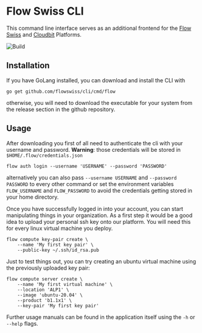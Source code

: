 # Flow Swiss CLI

This command line interface serves as an additional frontend for the [Flow Swiss](https://my.flow.swiss) and [Cloudbit](https://my.cloudbit.ch) Platforms.

![Build](https://github.com/flowswiss/cli/workflows/Build/badge.svg)

## Installation

If you have GoLang installed, you can download and install the CLI with 
```shell script
go get github.com/flowswiss/cli/cmd/flow
```
otherwise, you will need to download the executable for your system from the release section in the github repository.

## Usage

After downloading you first of all need to authenticate the cli with your username and password.
**Warning**: those credentials will be stored in `$HOME/.flow/credentials.json`  
```shell script
flow auth login --username 'USERNAME' --password 'PASSWORD'
```
alternatively you can also pass `--username USERNAME` and `--password PASSWORD` to every other command or set the environment variables `FLOW_USERNAME` and `FLOW_PASSWORD` to avoid the credentials getting stored in your home directory.

Once you have successfully logged in into your account, you can start manipulating things in your organization. As a first step it would be a good idea to upload your personal ssh key onto our platform. You will need this for every linux virtual machine you deploy. 
```shell script
flow compute key-pair create \
    --name 'My first key pair' \
    --public-key ~/.ssh/id_rsa.pub
```

Just to test things out, you can try creating an ubuntu virtual machine using the previously uploaded key pair:
```shell script
flow compute server create \
    --name 'My first virtual machine' \
    --location 'ALP1' \
    --image 'ubuntu-20.04' \
    --product 'b1.1x1' \
    --key-pair 'My first key pair'
```

Further usage manuals can be found in the application itself using the `-h` or `--help` flags.